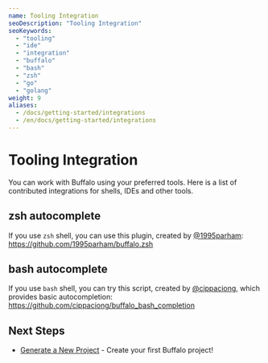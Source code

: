 ```yaml
---
name: Tooling Integration
seoDescription: "Tooling Integration"
seoKeywords: 
  - "tooling"
  - "ide"
  - "integration"
  - "buffalo"
  - "bash"
  - "zsh"
  - "go"
  - "golang"
weight: 9
aliases:
  - /docs/getting-started/integrations
  - /en/docs/getting-started/integrations
---
```


# Tooling Integration

You can work with Buffalo using your preferred tools. Here is a list of contributed integrations for shells, IDEs and other tools.

## zsh autocomplete

If you use `zsh` shell, you can use this plugin, created by [@1995parham](https://github.com/1995parham): https://github.com/1995parham/buffalo.zsh

## bash autocomplete

If you use `bash` shell, you can try this script, created by [@cippaciong](https://github.com/cippaciong), which provides basic autocompletion: https://github.com/cippaciong/buffalo_bash_completion

## Next Steps

* [Generate a New Project](/en/docs/getting-started/new-project) - Create your first Buffalo project!

